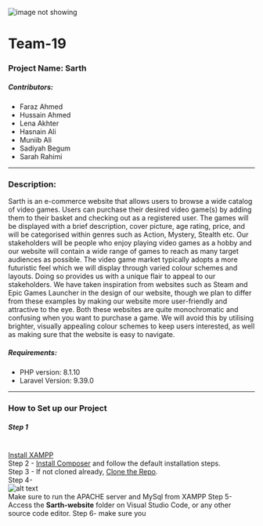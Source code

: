 ![image not showing](https://pbs.twimg.com/media/FizwZdTXEAEMDPX.jpg)
# Team-19

### Project Name: Sarth

##### Contributors:

* Faraz Ahmed
* Hussain Ahmed
* Lena Akhter
* Hasnain Ali
* Muniib Ali
* Sadiyah Begum
* Sarah Rahimi

---

### Description:

Sarth is an e-commerce website that allows users to browse a wide catalog of video games. Users can purchase their desired video game(s) by adding them to their basket and checking out as a registered user. The games will be displayed with a brief description, cover picture, age rating, price, and will be categorised within genres such as Action, Mystery, Stealth etc. Our stakeholders will be people who enjoy playing video games as a hobby and our website will contain a wide range of games to reach as many target audiences as possible. The video game market typically adopts a more futuristic feel which we will display through varied colour schemes and layouts. Doing so provides us with a unique flair to appeal to our stakeholders. We have taken inspiration from websites such as Steam and Epic Games Launcher in the design of our website, though we plan to differ from these examples by making our website more user-friendly and attractive to the eye. Both these websites are quite monochromatic and confusing when you want to purchase a game. We will avoid this by utilising brighter, visually appealing colour schemes to keep users interested, as well as making sure that the website is easy to navigate.

##### Requirements: 
- PHP version: 8.1.10
- Laravel Version: 9.39.0

---

### How to Set up our Project

##### Step 1 
<br>[Install XAMPP](https://www.apachefriends.org/download.html)  
Step 2 - [Install Composer](https://getcomposer.org/download/) and follow the default installation steps.  
Step 3 - If not cloned already, [Clone the Repo](https://github.com/lenaakhter/Team-19).  
Step 4- <br> 
![alt text](https://pbs.twimg.com/media/Fi55R0vWAAE8XQb?format=png&name=small) <br>
Make sure to run the APACHE server and MySql from XAMPP 
Step 5- Access the **Sarth-website** folder on Visual Studio Code, or any other source code editor.
Step 6- make sure you 



